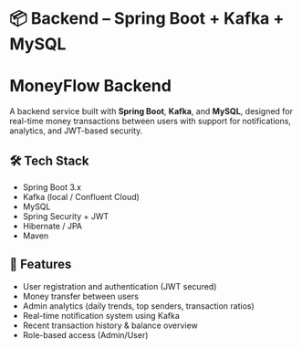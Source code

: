 # 📦 Backend – Spring Boot + Kafka + MySQL

# MoneyFlow Backend

A backend service built with **Spring Boot**, **Kafka**, and **MySQL**, designed for real-time money transactions between users with support for notifications, analytics, and JWT-based security.

## 🛠️ Tech Stack

- Spring Boot 3.x
- Kafka (local / Confluent Cloud)
- MySQL
- Spring Security + JWT
- Hibernate / JPA
- Maven

## 🚀 Features

- User registration and authentication (JWT secured)
- Money transfer between users
- Admin analytics (daily trends, top senders, transaction ratios)
- Real-time notification system using Kafka
- Recent transaction history & balance overview
- Role-based access (Admin/User)
